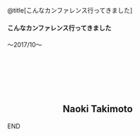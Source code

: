 @title[こんなカンファレンス行ってきました]
#### こんなカンファレンス行ってきました
〜2017/10〜
　  

　  
　  
　  
　　　　　　Naoki Takimoto
---
END
